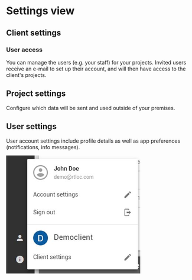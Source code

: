 # Settings view

## Client settings

### User access
You can manage the users (e.g. your staff) for your projects. Invited users receive an e-mail to set up their account, and will then have access to the client's projects.

## Project settings
Configure which data will be sent and used outside of your premises.

## User settings
User account settings include profile details as well as app preferences (notifications, info messages).

![User settings](./img/account.jpg)